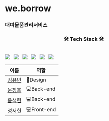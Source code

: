 # we.borrow
### 대여물품관리서비스

<h3 align="center"><b>🛠 Tech Stack 🛠</b></h3>
</br>
<img src="https://img.shields.io/badge/react-61DAFB?style=flat-square&logo=react&logoColor=black"/></a> &nbsp
<img src="https://img.shields.io/badge/HTML5-E34F26?style=flat-square&logo=HTML5&logoColor=white"/></a> &nbsp
<img src="https://img.shields.io/badge/CSS3-1572B6?style=flat-square&logo=CSS3&logoColor=white"/></a> &nbsp
<img src="https://img.shields.io/badge/JavaScript-F7DF1E?style=flat-square&logo=JavaScript&logoColor=white"/></a> &nbsp
<img src="https://img.shields.io/badge/Node.js-339933?style=flat-square&logo=Node.js&logoColor=white"/></a> &nbsp
<img src="https://img.shields.io/badge/MySQL-4479A1?style=flat-square&logo=MySQL&logoColor=white"/></a> 

|이름|역할|
|------|---|
|[김유빈](https://github.com/ubeeni)|:art:Design|
|[문정호](https://github.com/ILWAT)|:computer:Back-end|
|[윤석현](https://github.com/master1st)|:computer:Back-end|
|[정서현](https://github.com/JSH99)|:computer:Front-end|




